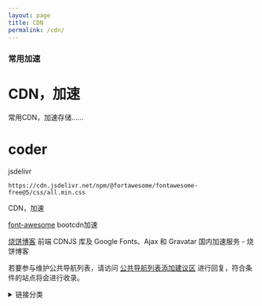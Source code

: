 ```yaml
---
layout: page
title: CDN
permalink: /cdn/
---
```


### 常用加速


# CDN，加速
常用CDN，加速存储......


# coder

jsdelivr

`https://cdn.jsdelivr.net/npm/@fortawesome/fontawesome-free@5/css/all.min.css`



<summary>CDN，加速</summary>

[font-awesome](https://www.bootcdn.cn/font-awesome/) bootcdn加速

[烧饼博客](https://sb.sb/blog/css-cdn/) 前端 CDNJS 库及 Google Fonts、Ajax 和 Gravatar 国内加速服务 - 烧饼博客


若要参与维护公共导航列表，请访问 [公共导航列表添加建议区](https://github.com/Dreamer-Paul/KStart) 进行回复，符合条件的站点将会进行收录。


<details>
  
<summary>链接分类</summary>

<li><a href="https://use.fontawesome.com/releases/v5.0.12/js/all.js" title="use.fontawesome.com">https://use.fontawesome.com</a>use.fontawesome.com</li>
<li><a href="https://zibaicai.com/pages/chic.html" title="链接注解">chic.html</a>痴人多梦痴人多梦</li>
<li><a href="https://zibaicai.com/pages/chic.html" title="链接注解">chic.html</a>痴人多梦痴人多梦</li>
<li><a href="https://zibaicai.com/pages/chic.html" title="链接注解">chic.html</a>痴人多梦痴人多梦</li>
<img width="300" src="https://laoheshang.github.io/images/safari-pinned-tab.svg" alt="老和尚">
</details>



